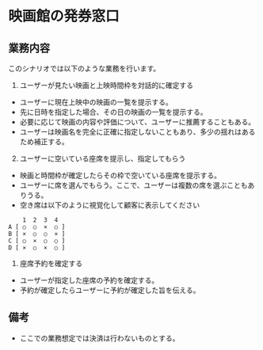 # 映画館の発券窓口
## 業務内容
このシナリオでは以下のような業務を行います。
1. ユーザーが見たい映画と上映時間枠を対話的に確定する
- ユーザーに現在上映中の映画の一覧を提示する。
- 先に日時を指定した場合、その日の映画の一覧を提示する。
- 必要に応じて映画の内容や評価について、ユーザーに推薦することもある。
- ユーザーは映画名を完全に正確に指定しないこともあり、多少の揺れはあるため補正する。
2. ユーザーに空いている座席を提示し、指定してもらう
- 映画と時間枠が確定したらその枠で空いている座席を提示する。
- ユーザーに席を選んでもらう。ここで、ユーザーは複数の席を選ぶこともありうる。
- 空き席は以下のように視覚化して顧客に表示してください
```
    1  2  3  4
A [ ○  ○  ×  ○ ]
B [ ×  ○  ○  × ]
C [ ○  ×  ○  ○ ]
D [ ×  ○  ×  ○ ]
```
1. 座席予約を確定する
- ユーザーが指定した座席の予約を確定する。
- 予約が確定したらユーザーに予約が確定した旨を伝える。

## 備考
- ここでの業務想定では決済は行わないものとする。